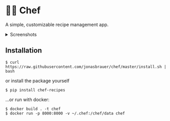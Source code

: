 # 👨‍🍳 Chef

A simple, customizable recipe management app.


<details>

<summary>Screenshots</summary>


<picture><img alt="screenshot1" src="https://github.com/jonasbrauer/chef/assets/10963153/7caf01e0-c1f6-487b-9b09-2483cf938161" height=360></picture>
<picture><img alt="screenshot2" src="https://github.com/jonasbrauer/chef/assets/10963153/067c5953-79cf-4be5-a2ca-89a293d3db90" height=360></picture>
<picture><img alt="screenshot3" src="https://github.com/jonasbrauer/chef/assets/10963153/3d237a3f-a3c8-4bd9-afad-43ac4ef57811" height=360></picture>
<picture><img alt="screenshot4" src="https://github.com/jonasbrauer/chef/assets/10963153/002aad12-4e6c-4815-8793-e6125405d940" height=360></picture>  |

</details>

## Installation

```shell
$ curl https://raw.githubusercontent.com/jonasbrauer/chef/master/install.sh | bash
```

or install the package yourself

```shell
$ pip install chef-recipes
```

...or run with docker:

```shell
$ docker build . -t chef
$ docker run -p 8000:8000 -v ~/.chef:/chef/data chef
```
